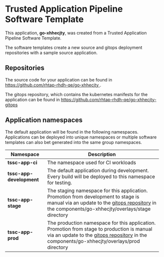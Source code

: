 # Trusted Application Pipeline Software Template

This application, **go-xhhecjty**, was created from a Trusted Application Pipeline Software Template.

The software templates create a new source and gitops deployment repositories with a sample source application. 

## Repositories

The source code for your application can be found in [https://github.com/rhtap-rhdh-qe/go-xhhecjty ](https://github.com/rhtap-rhdh-qe/go-xhhecjty ).
 
The gitops repository, which contains the kubernetes manifests for the application can be found in 
[https://github.com/rhtap-rhdh-qe/go-xhhecjty-gitops ](https://github.com/rhtap-rhdh-qe/go-xhhecjty-gitops ) 

## Application namespaces 

The default application will be found in the following namespaces. Applications can be deployed into unique namespaces or multiple software templates can also bet generated into the same group namespaces.  

|  Namespace   |  Description   |  
| -------- | -------- |
| **tssc-app-ci** | The namespace used for CI workloads |
| **tssc-app-development** | The default application during development. Every build will be deployed to this namespace for testing. |
| **tssc-app-stage** | The staging namespace for this application. Promotion from development to stage is manual via an update to the [gitops repository](https://github.com/rhtap-rhdh-qe/go-xhhecjty-gitops ) in the components/go-xhhecjty/overlays/stage directory |
| **tssc-app-prod** | The production namespace for this application. Promotion from stage to production is manual via an update to the [gitops repository](https://github.com/rhtap-rhdh-qe/go-xhhecjty-gitops ) in the components/go-xhhecjty/overlays/prod directory |